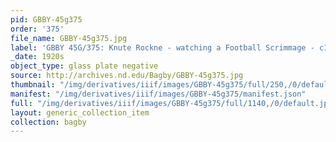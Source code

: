 ```yaml
---
pid: GBBY-45g375
order: '375'
file_name: GBBY-45g375.jpg
label: 'GBBY 45G/375: Knute Rockne - watching a Football Scrimmage - c1920s'
_date: 1920s
object_type: glass plate negative
source: http://archives.nd.edu/Bagby/GBBY-45g375.jpg
thumbnail: "/img/derivatives/iiif/images/GBBY-45g375/full/250,/0/default.jpg"
manifest: "/img/derivatives/iiif/images/GBBY-45g375/manifest.json"
full: "/img/derivatives/iiif/images/GBBY-45g375/full/1140,/0/default.jpg"
layout: generic_collection_item
collection: bagby
---
```

